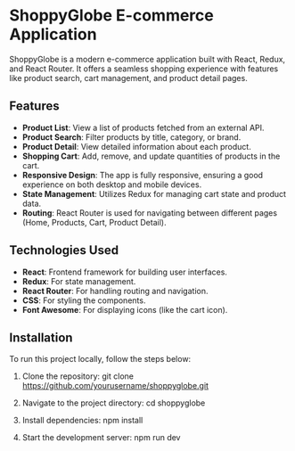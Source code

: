 # ShoppyGlobe E-commerce Application

ShoppyGlobe is a modern e-commerce application built with React, Redux, and React Router. It offers a seamless shopping experience with features like product search, cart management, and product detail pages.

## Features

- **Product List**: View a list of products fetched from an external API.
- **Product Search**: Filter products by title, category, or brand.
- **Product Detail**: View detailed information about each product.
- **Shopping Cart**: Add, remove, and update quantities of products in the cart.
- **Responsive Design**: The app is fully responsive, ensuring a good experience on both desktop and mobile devices.
- **State Management**: Utilizes Redux for managing cart state and product data.
- **Routing**: React Router is used for navigating between different pages (Home, Products, Cart, Product Detail).

## Technologies Used

- **React**: Frontend framework for building user interfaces.
- **Redux**: For state management.
- **React Router**: For handling routing and navigation.
- **CSS**: For styling the components.
- **Font Awesome**: For displaying icons (like the cart icon).

## Installation

To run this project locally, follow the steps below:

1. Clone the repository:
   git clone https://github.com/yourusername/shoppyglobe.git

2. Navigate to the project directory:
   cd shoppyglobe

3. Install dependencies:
    npm install

4. Start the development server:
   npm run dev

